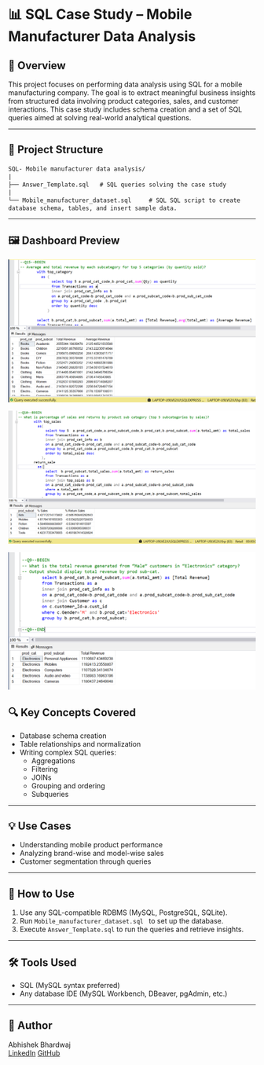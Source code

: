 # 📊 SQL Case Study – Mobile Manufacturer Data Analysis

## 📝 Overview

This project focuses on performing data analysis using SQL for a mobile manufacturing company. The goal is to extract meaningful business insights from structured data involving product categories, sales, and customer interactions. This case study includes schema creation and a set of SQL queries aimed at solving real-world analytical questions.

---

## 📂 Project Structure
```
SQL- Mobile manufacturer data analysis/
|
├── Answer_Template.sql   # SQL queries solving the case study
|
└── Mobile_manufacturer_dataset.sql     # SQL SQL script to create database schema, tables, and insert sample data.
```

---
## 🖼️ Dashboard Preview

![output1](outputs/plots/fig1.png)

![output2](outputs/plots/fig2.png)

![output3](outputs/plots/fig3.png)


## 🔍 Key Concepts Covered

- Database schema creation
- Table relationships and normalization
- Writing complex SQL queries:
  - Aggregations
  - Filtering
  - JOINs
  - Grouping and ordering
  - Subqueries

---

## 💡 Use Cases

- Understanding mobile product performance
- Analyzing brand-wise and model-wise sales
- Customer segmentation through queries

---

## 🚀 How to Use

1. Use any SQL-compatible RDBMS (MySQL, PostgreSQL, SQLite).
2. Run `Mobile_manufacturer_dataset.sql ` to set up the database.
3. Execute `Answer_Template.sql` to run the queries and retrieve insights.

---

## 🛠️ Tools Used

- SQL (MySQL syntax preferred)
- Any database IDE (MySQL Workbench, DBeaver, pgAdmin, etc.)

---

## 📌 Author

Abhishek Bhardwaj  
[LinkedIn](https://www.linkedin.com/in/abhishekbhardwaj28)
[GitHub](https://github.com/abhishek-9617)

